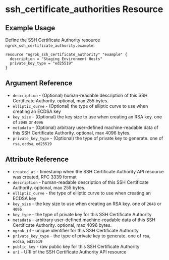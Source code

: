 # ssh_certificate_authorities Resource

## Example Usage

Define the SSH Certificate Authority resource `ngrok_ssh_certificate_authority.example`:

```
resource "ngrok_ssh_certificate_authority" "example" {
  description = "Staging Environment Hosts"
  private_key_type = "ed25519"
}
```

## Argument Reference

* `description` - (Optional) human-readable description of this SSH Certificate Authority. optional, max 255 bytes.
* `elliptic_curve` - (Optional) the type of elliptic curve to use when creating an ECDSA key
* `key_size` - (Optional) the key size to use when creating an RSA key. one of <code>2048</code> or <code>4096</code>
* `metadata` - (Optional) arbitrary user-defined machine-readable data of this SSH Certificate Authority. optional, max 4096 bytes.
* `private_key_type` - (Optional) the type of private key to generate. one of <code>rsa</code>, <code>ecdsa</code>, <code>ed25519</code>

## Attribute Reference

* `created_at` - timestamp when the SSH Certificate Authority API resource was created, RFC 3339 format
* `description` - human-readable description of this SSH Certificate Authority. optional, max 255 bytes.
* `elliptic_curve` - the type of elliptic curve to use when creating an ECDSA key
* `key_size` - the key size to use when creating an RSA key. one of <code>2048</code> or <code>4096</code>
* `key_type` - the type of private key for this SSH Certificate Authority
* `metadata` - arbitrary user-defined machine-readable data of this SSH Certificate Authority. optional, max 4096 bytes.
* `ngrok_id` - unique identifier for this SSH Certificate Authority
* `private_key_type` - the type of private key to generate. one of <code>rsa</code>, <code>ecdsa</code>, <code>ed25519</code>
* `public_key` - raw public key for this SSH Certificate Authority
* `uri` - URI of the SSH Certificate Authority API resource

